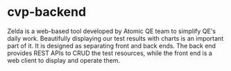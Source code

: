 # cvp-backend
Zelda is a web-based tool developed by Atomic QE team to simplify QE's daily work. Beautifully displaying our test results with charts is an important part of it. It is designed as separating front and back ends. The back end provides REST APIs to CRUD the test resources, while the front end is a web client to display and operate them. 
